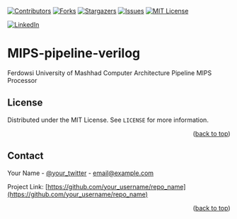<a name="readme-top"></a>


[![Contributors][contributors-shield]][contributors-url]
[![Forks][forks-shield]][forks-url]
[![Stargazers][stars-shield]][stars-url]
[![Issues][issues-shield]][issues-url]
[![MIT License][license-shield]][license-url]



[![LinkedIn][linkedin-shield]][javid-linkedin-url]

# MIPS-pipeline-verilog

Ferdowsi University of Mashhad Computer Architecture Pipeline MIPS Processor


<!-- LICENSE -->
## License

Distributed under the MIT License. See `LICENSE` for more information.

<p align="right">(<a href="#readme-top">back to top</a>)</p>



<!-- CONTACT -->
## Contact

Your Name - [@your_twitter](https://twitter.com/your_username) - email@example.com

Project Link: [https://github.com/your_username/repo_name](https://github.com/your_username/repo_name)

<p align="right">(<a href="#readme-top">back to top</a>)</p>




<!-- MARKDOWN LINKS & IMAGES -->
<!-- https://www.markdownguide.org/basic-syntax/#reference-style-links -->
<!-- https://ileriayo.github.io/markdown-badges/ -->

<!-- Contributors -->
[contributors-shield]: https://img.shields.io/github/contributors/javidchaji/FUM-Computer-Architecture-Pipeline-MIPS-Processor.svg?style=for-the-badge

[contributors-url]: https://github.com/javidchaji/FUM-Computer-Architecture-Pipeline-MIPS-Processor/graphs/contributors

<!-- Forks -->
[forks-shield]: https://img.shields.io/github/forks/javidchaji/FUM-Computer-Architecture-Pipeline-MIPS-Processor.svg?style=for-the-badge

[forks-url]: https://github.com/javidchaji/FUM-Computer-Architecture-Pipeline-MIPS-Processor/network/members


<!-- Stars -->
[stars-shield]: https://img.shields.io/github/stars/javidchaji/FUM-Computer-Architecture-Pipeline-MIPS-Processor.svg?style=for-the-badge

[stars-url]: https://github.com/javidchaji/FUM-Computer-Architecture-Pipeline-MIPS-Processor/stargazers


<!-- Issues -->
[issues-shield]: https://img.shields.io/github/issues/javidchaji/FUM-Computer-Architecture-Pipeline-MIPS-Processor.svg?style=for-the-badge

[issues-url]: https://github.com/javidchaji/FUM-Computer-Architecture-Pipeline-MIPS-Processor/issues


<!-- License -->
[license-shield]: https://img.shields.io/github/license/javidchaji/FUM-Computer-Architecture-Pipeline-MIPS-Processor.svg?style=for-the-badge

[license-url]: https://github.com/javidchaji/FUM-Computer-Architecture-Pipeline-MIPS-Processor/blob/master/LICENSE


<!-- Linkedin -->
[linkedin-shield]: https://img.shields.io/badge/linkedin-%230077B5.svg?style=for-the-badge&logo=linkedin&logoColor=white

[javid-linkedin-url]: https://linkedin.com/in/javidchaji
